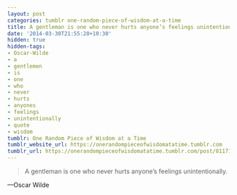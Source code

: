 ```yaml
---
layout: post
categories: tumblr one-random-piece-of-wisdom-at-a-time
title: A gentleman is one who never hurts anyone’s feelings unintentionally.
date: '2014-03-30T21:55:20+10:30'
hidden: true
hidden-tags:
- Oscar-Wilde
- a
- gentlemen
- is
- one
- who
- never
- hurts
- anyones
- feelings
- unintentionally
- quote
- wisdom
tumblr: One Random Piece of Wisdom at a Time
tumblr_website_url: https://onerandompieceofwisdomatatime.tumblr.com
tumblr_url: https://onerandompieceofwisdomatatime.tumblr.com/post/81171141484/a-gentleman-is-one-who-never-hurts-anyones
---
```

> A gentleman is one who never hurts anyone’s feelings unintentionally.

—Oscar Wilde
